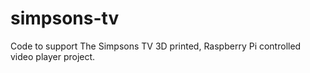 # simpsons-tv
Code to support The Simpsons TV 3D printed, Raspberry Pi controlled video player project.
